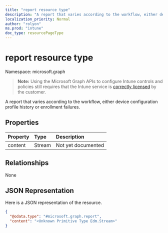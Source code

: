 ```yaml
---
title: "report resource type"
description: "A report that varies according to the workflow, either device configuration profile history or enrollment failures."
localization_priority: Normal
author: "rolyon"
ms.prod: "intune"
doc_type: resourcePageType
---
```


# report resource type

Namespace: microsoft.graph

> **Note:** Using the Microsoft Graph APIs to configure Intune controls and policies still requires that the Intune service is [correctly licensed](https://go.microsoft.com/fwlink/?linkid=839381) by the customer.

A report that varies according to the workflow, either device configuration profile history or enrollment failures.

## Properties

|Property|Type|Description|
|:---|:---|:---|
|content|Stream|Not yet documented|

## Relationships

None

## JSON Representation

Here is a JSON representation of the resource.
<!--{
  "blockType": "resource",
  "@odata.type": "microsoft.graph.report"
}-->
``` json
{
  "@odata.type": "#microsoft.graph.report",
  "content": "<Unknown Primitive Type Edm.Stream>"
}
```






